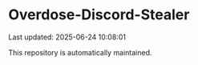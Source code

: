 # Overdose-Discord-Stealer

Last updated: 2025-06-24 10:08:01

This repository is automatically maintained.
